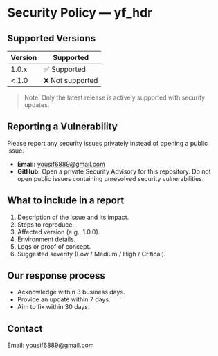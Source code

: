 # Security Policy — yf_hdr
## Supported Versions
| Version | Supported |
| ------- | --------- |
| 1.0.x   | ✅ Supported |
| < 1.0   | ❌ Not supported |
> Note: Only the latest release is actively supported with security updates.
## Reporting a Vulnerability
Please report any security issues privately instead of opening a public issue.
- **Email:** yousif6889@gmail.com
- **GitHub:** Open a private Security Advisory for this repository.
Do not open public issues containing unresolved security vulnerabilities.
## What to include in a report
1. Description of the issue and its impact.
2. Steps to reproduce.
3. Affected version (e.g., 1.0.0).
4. Environment details.
5. Logs or proof of concept.
6. Suggested severity (Low / Medium / High / Critical).
## Our response process
- Acknowledge within 3 business days.
- Provide an update within 7 days.
- Aim to fix within 30 days.
## Contact
Email: yousif6889@gmail.com

